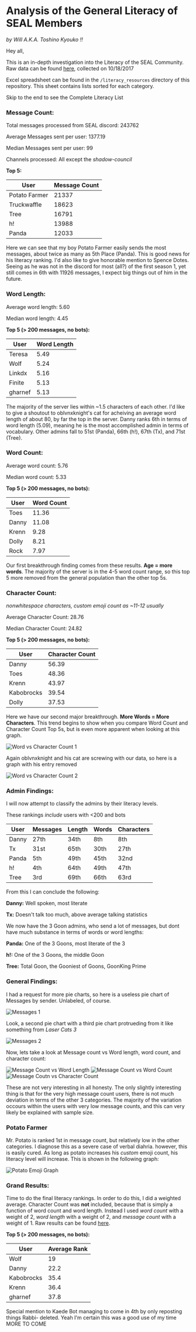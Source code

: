 # Analysis of the General Literacy of SEAL Members

*by Will A.K.A. Toshino Kyouko !!*


Hey all,

This is an in-depth investigation into the Literacy of the SEAL Community.
Raw data can be found [here](https://pastebin.com/raw/ZqET3tCQ), collected on 10/18/2017

Excel spreadsheet can be found in the `/literacy_resources` directory of this repository. This sheet contains lists sorted for each category.

Skip to the end to see the Complete Literacy List

### Message Count:

Total messages processed from SEAL discord: 243762

Average Messages sent per user: 1377.19

Median Messages sent per user: 99

Channels processed: All except the *shadow-council*

**Top 5:**

User | Message Count 
---------|---------
Potato Farmer | 21337 
Truckwaffle | 18623 
Tree | 16791 
h! | 13988
Panda | 12033

Here we can see that my boy Potato Farmer easily sends the most messages, about twice as many as 5th Place (Panda). This is good news for his literacy ranking. I'd also like to give honorable mention to Spence Dotes. Seeing as he was not in the discord for most (all?) of the first season 1, yet still comes in 6th with 11926 messages, I expect big things out of him in the future.


### Word Length:
Average word length: 5.60

Median word length: 4.45

**Top 5 (> 200 messages, no bots):**

User | Word Length
---------|---------
Teresa | 5.49
Wolf | 5.24
Linkdx | 5.16 
Finite | 5.13
gharnef | 5.13

The majority of the server lies within ~1.5 characters of each other. I'd like to give a shoutout to oblvnxknight's cat for acheiving an average word length of about 80, by far the top in the server.
Danny ranks 6th in terms of word length (5.09), meaning he is the most accomplished admin in terms of vocabulary. Other admins fall to 51st (Panda), 66th (h!), 67th (Tx), and 71st (Tree).


### Word Count:

Average word count: 5.76

Median word count: 5.33

**Top 5 (> 200 messages, no bots):**

User | Word Count
---------|---------
Toes | 11.36
Danny | 11.08
Krenn | 9.28 
Dolly | 8.21
Rock | 7.97

Our first breakthrough finding comes from these results. **Age = more words**. The majority of the server is in the 4-5 word count range, so this top 5 more removed from the general population than the other top 5s.

### Character Count:

*nonwhitespace characters, custom emoji count as ~11-12 usually*

Average Character Count: 28.76

Median Character Count: 24.82

**Top 5 (> 200 messages, no bots):**

User | Character Count 
---------|---------
Danny | 56.39
Toes | 48.36
Krenn | 43.97
Kabobrocks | 39.54
Dolly | 37.53 

Here we have our second major breakthrough. **More Words = More Characters**. This trend begins to show when you compare Word Count and Character Count Top 5s, but is even more apparent when looking at this graph.

![Word vs Character Count 1](/literacy_resources/word_character_count1.png)

Again oblvnxknight and his cat are screwing with our data, so here is a graph with his entry removed

![Word vs Character Count 2](/literacy_resources/word_character_count2.png)


### Admin Findings:
I will now attempt to classify the admins by their literacy levels.

These rankings *include* users with <200 and bots

User | Messages | Length | Words | Characters
---------|---------|---------|---------|---------
Danny | 27th | 34th | 8th | 8th
Tx | 31st | 65th | 30th | 27th
Panda | 5th | 49th | 45th | 32nd
h! | 4th | 64th | 49th | 47th
Tree | 3rd | 69th | 66th | 63rd

From this I can conclude the following:

**Danny:** Well spoken, most literate

**Tx:** Doesn't talk too much, above average talking statistics

We now have the 3 Goon admins, who send a lot of messages, but dont have much substance in terms of words or word lengths:

**Panda:** One of the 3 Goons, most literate of the 3

**h!:** One of the 3 Goons, the middle Goon

**Tree:** Total Goon, the Gooniest of Goons, GoonKing Prime


### General Findings:

I had a request for more pie charts, so here is a useless pie chart of Messages by sender. Unlabeled, of course. 

![Messages 1](/literacy_resources/Messages1.png)

Look, a second pie chart with a third pie chart protrueding from it like something from *Laser Cats 3*

![Messages 2](/literacy_resources/Messages2.png)

Now, lets take a look at Message count vs Word length, word count, and character count:

![Message Count vs Word Length](/literacy_resources/message_word_length.png)
![Message Count vs Word Count](/literacy_resources/message_word_count.png)
![Message Coutn vs Character Count](/literacy_resources/message_character_count.png)

These are not very interesting in all honesty. The only slightly interesting thing is that for the very high message count users, there is not much deviation in terms of the other 3 categories. The majority of the variation occours within the users with very low message counts, and this can very likely be explained with sample size.


### Potato Farmer

Mr. Potato is ranked 1st in message count, but relatively low in the other categories. I diagnose this as a severe case of verbal diahria. however, this is easily cured. As long as potato increases his *custom* emoji count, his literacy level will increase. This is shown in the following graph:

![Potato Emoji Graph](/literacy_resources/potato_emoji_usage.png)


### Grand Results:

Time to do the final literacy rankings. In order to do this, I did a weighted average. Character Count was **not** included, because that is simply a function of word count and word length. Instead I used *word count* with a weight of 2, *word length* with a weight of 2, and *message count* with a weight of 1. Raw results can be found [here](https://pastebin.com/raw/avu3RcwX).

**Top 5 (> 200 messages, no bots):**

User | Average Rank 
---------|---------
Wolf | 19
Danny | 22.2
Kabobrocks | 35.4
Krenn | 36.4
gharnef | 37.8 

Special mention to Kaede Bot managing to come in 4th by only reposting things Rabbi- deleted. Yeah I'm certain this was a good use of my time MORE TO COME

